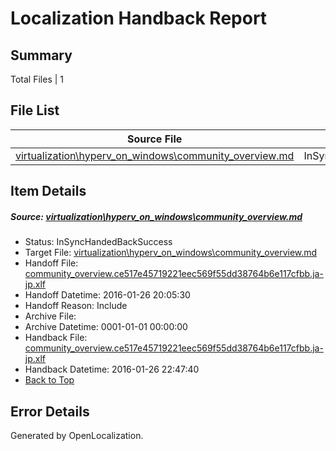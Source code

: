 # <a name='report-top'></a> Localization Handback Report

## Summary
 Total Files | 1

## File List
 Source File | Status | Details 
 ----------- | ------ | ------- 
 [virtualization\hyperv_on_windows\community_overview.md](https://github.com/OpenLocalizationOrg/hyperVTest/blob/aa412242b0eceaac87c21fc1f0aafb8fe26b4034/virtualization/hyperv_on_windows/community_overview.md) | InSyncHandedBackSuccess | [Details](#9f095bf008f89cdaca0e2a1f1bc683232df24dd7101)

## Item Details
##### <a name='9f095bf008f89cdaca0e2a1f1bc683232df24dd7101'></a> Source: [virtualization\hyperv_on_windows\community_overview.md](https://github.com/OpenLocalizationOrg/hyperVTest/blob/aa412242b0eceaac87c21fc1f0aafb8fe26b4034/virtualization/hyperv_on_windows/community_overview.md)
* Status: InSyncHandedBackSuccess
* Target File: [virtualization\hyperv_on_windows\community_overview.md](https://github.com/OpenLocalizationOrg/hyperVTest.ja-jp/blob/e20e3e37a6e3ecc4aeb748efa398b28960aed916/virtualization/hyperv_on_windows/community_overview.md)
* Handoff File: [community_overview.ce517e45719221eec569f55dd38764b6e117cfbb.ja-jp.xlf](https://github.com/OpenLocalizationOrg/olhandoff/blob/acf91afa0bb1b6c6374559e5954c92d67f1d1472/ol-handoff/OpenLocalizationOrg/hyperVTest.ja-jp/master/community_overview.ce517e45719221eec569f55dd38764b6e117cfbb.ja-jp.xlf)
* Handoff Datetime: 2016-01-26 20:05:30
* Handoff Reason: Include
* Archive File: 
* Archive Datetime: 0001-01-01 00:00:00
* Handback File: [community_overview.ce517e45719221eec569f55dd38764b6e117cfbb.ja-jp.xlf](https://github.com/OpenLocalizationOrg/olhandback/blob/83bb31fb4c350580633102b5c10a882d258831fb/ol-handback/OpenLocalizationOrg/hyperVTest.ja-jp/master/community_overview.ce517e45719221eec569f55dd38764b6e117cfbb.ja-jp.xlf)
* Handback Datetime: 2016-01-26 22:47:40
* [Back to Top](#report-top)


## Error Details

Generated by OpenLocalization.
